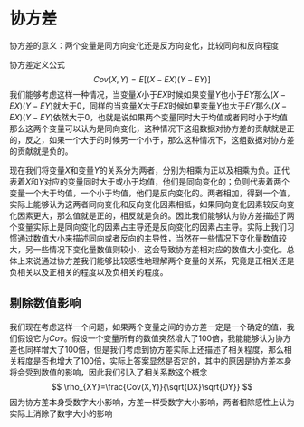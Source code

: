 # 协方差

协方差的意义：两个变量是同方向变化还是反方向变化，比较同向和反向程度

协方差定义公式
$$
Cov(X,Y)=E[(X-EX)(Y-EY)]
$$
我们能够考虑这样一种情况，当变量$X$小于$EX$时候如果变量$Y$也小于$EY$那么$(X-EX)(Y-EY)$就大于$0$，同样的当变量$X$大于$EX$时候如果变量$Y$也大于$EY$那么$(X-EX)(Y-EY)$依然大于$0$，也就是说如果两个变量同时大于均值或者同时小于均值那么这两个变量可以认为是同向变化，这种情况下这组数据对协方差的贡献就是正的，反之，如果一个大于的时候另一个小于，那么这种情况下，这组数据对协方差的贡献就是负的。

现在我们将变量$X$和变量$Y$的关系分为两者，分别为相乘为正以及相乘为负。正代表着$X$和$Y$对应的变量同时大于或小于均值，他们是同向变化的；负则代表着两个变量一个大于均值，一个小于均值，他们是反向变化的。两者相加，得到一个值，实际上能够认为这两者同向变化和反向变化因素相抵，如果同向变化因素较反向变化因素更大，那么值就是正的，相反就是负的。因此我们能够认为协方差描述了两个变量实际上是同向变化的因素占主导还是反向变化的因素占主导。实际上我们习惯通过数值大小来描述同向或者反向的主导性，当然在一些情况下变化量数值较大，另一些情况下变化量数值则较小，这会导致协方差相对应的数值大小变化。总体上来说通过协方差我们能够比较感性地理解两个变量的关系，究竟是正相关还是负相关以及正相关的程度以及负相关的程度。

## 剔除数值影响

我们现在考虑这样一个问题，如果两个变量之间的协方差一定是一个确定的值，我们假设它为$Cov$。假设一个变量所有的数值突然增大了$100$倍，我能能够认为协方差也同样增大了$100$倍，但是我们考虑到协方差实际上还描述了相关程度，那么相关程度是否也增大了$100$倍，实际上答案显然是否定的，其中的原因是协方差本身将会受到数值的影响，因此我们引入了相关系数这个概念
$$
\rho_{XY}=\frac{Cov(X,Y)}{\sqrt{DX}\sqrt{DY}}
$$
因为协方差本身受数字大小影响，方差一样受数字大小影响，两者相除感性上认为实际上消除了数字大小的影响